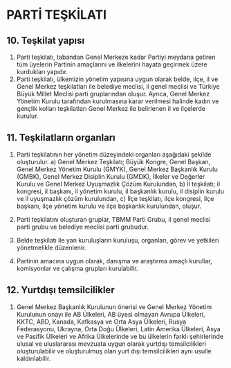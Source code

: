 # PARTİ TEŞKİLATI
## 10. Teşkilat yapısı
1. Parti teşkilatı, tabandan Genel Merkeze kadar Partiyi meydana getiren tüm üyelerin Partinin amaçlarını ve ilkelerini hayata geçirmek üzere kurdukları yapıdır.
2. Parti teşkilatı, ülkemizin yönetim yapısına uygun olarak belde, ilçe, il ve Genel Merkez teşkilatları ile belediye meclisi, il genel meclisi ve Türkiye Büyük Millet Meclisi parti gruplarından oluşur. Ayrıca, Genel Merkez Yönetim Kurulu tarafından kurulmasına karar verilmesi halinde kadın ve gençlik kolları teşkilatları Genel Merkez ile belirlenen il ve ilçelerde kurulur.

## 11. Teşkilatların organları
1. Parti teşkilatının her yönetim düzeyindeki organları aşağıdaki şekilde oluşturulur.
a) Genel Merkez Teşkilatı; Büyük Kongre, Genel Başkan, Genel Merkez Yönetim Kurulu (GMYK), Genel Merkez Başkanlık Kurulu (GMBK), Genel Merkez Disiplin Kurulu (GMDK), İlkeler ve Değerler Kurulu ve Genel Merkez Uyuşmazlık Çözüm Kurulundan,
b) İl teşkilatı; il kongresi, il başkanı, il yönetim kurulu, il başkanlık kurulu, il disiplin kurulu ve il uyuşmazlık çözüm kurulundan,
c) İlçe teşkilatı, ilçe kongresi, ilçe başkanı, ilçe yönetim kurulu ve ilçe başkanlık kurulundan, oluşur.

2. Parti teşkilatını oluşturan gruplar, TBMM Parti Grubu, il genel meclisi parti grubu ve belediye meclisi parti grubudur.
3. Belde teşkilatı ile yan kuruluşların kuruluşu, organları, görev ve yetkileri yönetmelikle düzenlenir.
4. Partinin amacına uygun olarak, danışma ve araştırma amaçlı kurullar, komisyonlar ve çalışma grupları kurulabilir.

## 12. Yurtdışı temsilcilikler
1. Genel Merkez Başkanlık Kurulunun önerisi ve Genel Merkez Yönetim Kurulunun onayı ile AB Ülkeleri, AB üyesi olmayan Avrupa Ülkeleri, KKTC, ABD, Kanada, Kafkasya ve Orta Asya Ülkeleri, Rusya Federasyonu, Ukrayna, Orta Doğu Ülkeleri, Latin Amerika Ülkeleri, Asya ve Pasifik Ülkeleri ve Afrika Ülkelerinde ve bu ülkelerin farklı şehirlerinde ulusal ve uluslararası mevzuata uygun olarak yurtdışı temsilcilikleri oluşturulabilir ve oluşturulmuş olan yurt dışı temsilcilikleri aynı usulle kaldırılabilir.

